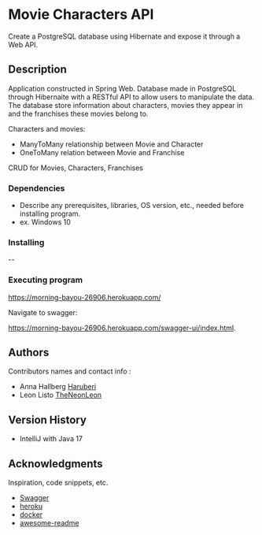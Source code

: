 # Movie Characters API

Create a PostgreSQL database using Hibernate and expose it through a Web API.

## Description

Application constructed in Spring Web. 
Database made in PostgreSQL through Hibernaite with a RESTful API to allow users to manipulate the data.
The database store information about characters, movies they appear in and the franchises these movies belong to.

Characters and movies:

* ManyToMany relationship between Movie and Character 
* OneToMany relation between Movie and Franchise

CRUD for Movies, Characters, Franchises

### Dependencies

* Describe any prerequisites, libraries, OS version, etc., needed before installing program.
* ex. Windows 10

### Installing

--

### Executing program

https://morning-bayou-26906.herokuapp.com/

Navigate to swagger:

https://morning-bayou-26906.herokuapp.com/swagger-ui/index.html.

## Authors

Contributors names and contact info : 

* Anna Hallberg
[Haruberi](https://github.com/haruberi)
* Leon Listo
[TheNeonLeon](https://github.com/TheNeonLeon)

## Version History

* IntelliJ with Java 17

## Acknowledgments

Inspiration, code snippets, etc.
* [Swagger](https://swagger.io/)
* [heroku](https://www.heroku.com/)
* [docker](https://www.docker.com/get-started)
* [awesome-readme](https://github.com/matiassingers/awesome-readme)
